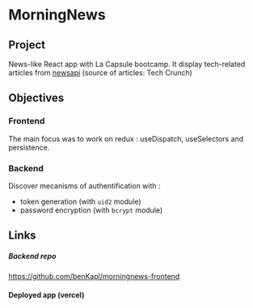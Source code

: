 # MorningNews

## Project
News-like React app with La Capsule bootcamp.
It display tech-related articles from [newsapi](newsapi.org) (source of articles: Tech Crunch)

## Objectives
### Frontend
The main focus was to work on redux : useDispatch, useSelectors and persistence.
### Backend
Discover mecanisms of authentification with : 
- token generation (with `uid2` module)
- password encryption (with `bcrypt` module)

## Links
##### Backend repo
https://github.com/benKapl/morningnews-frontend
#### Deployed app (vercel)

